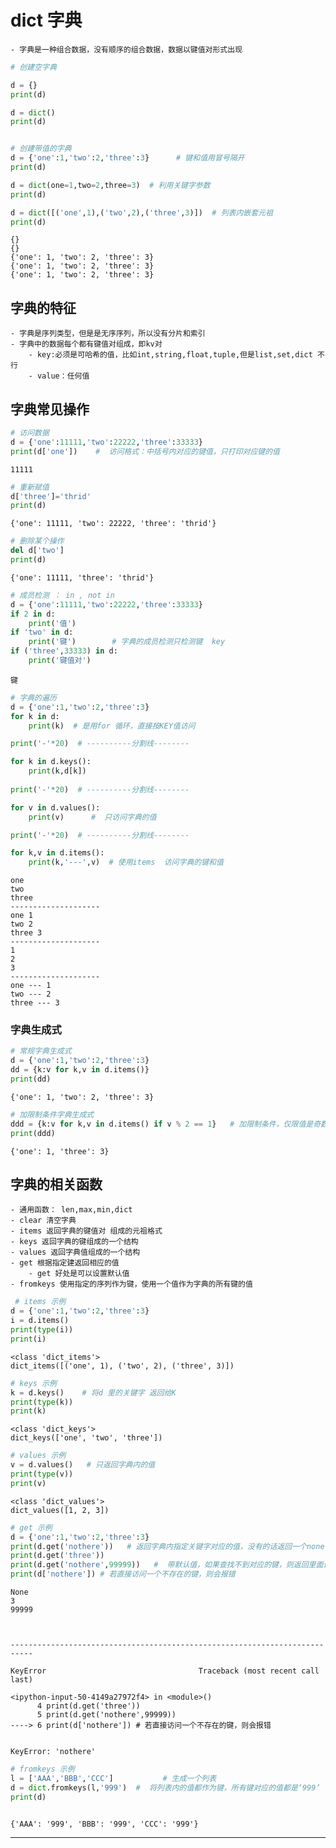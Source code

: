 
# dict  字典
    - 字典是一种组合数据，没有顺序的组合数据，数据以键值对形式出现


```python
# 创建空字典

d = {}
print(d)

d = dict()
print(d)


# 创建带值的字典
d = {'one':1,'two':2,'three':3}      # 键和值用冒号隔开
print(d)

d = dict(one=1,two=2,three=3)  # 利用关键字参数
print(d)

d = dict([('one',1),('two',2),('three',3)])  # 列表内嵌套元祖
print(d)
```

    {}
    {}
    {'one': 1, 'two': 2, 'three': 3}
    {'one': 1, 'two': 2, 'three': 3}
    {'one': 1, 'two': 2, 'three': 3}
    

## 字典的特征
    - 字典是序列类型，但是是无序序列，所以没有分片和索引
    - 字典中的数据每个都有键值对组成，即kv对
        - key:必须是可哈希的值，比如int,string,float,tuple,但是list,set,dict 不行
        - value：任何值 
        
        

## 字典常见操作






```python
# 访问数据
d = {'one':11111,'two':22222,'three':33333}  
print(d['one'])    #  访问格式：中括号内对应的键值，只打印对应键的值 
```

    11111
    


```python
# 重新赋值
d['three']='thrid' 
print(d)
```

    {'one': 11111, 'two': 22222, 'three': 'thrid'}
    


```python
# 删除某个操作
del d['two']
print(d)
```

    {'one': 11111, 'three': 'thrid'}
    


```python
# 成员检测 ： in , not in 
d = {'one':11111,'two':22222,'three':33333}  
if 2 in d:
    print('值')
if 'two' in d:
    print('键')        # 字典的成员检测只检测键  key   
if ('three',33333) in d:
    print('键值对')
```

    键
    


```python
# 字典的遍历
d = {'one':1,'two':2,'three':3}  
for k in d:
    print(k)  # 是用for 循环，直接按KEY值访问

print('-'*20)  # ----------分割线--------

for k in d.keys():
    print(k,d[k])   
    
print('-'*20)  # ----------分割线--------

for v in d.values():
    print(v)      #  只访问字典的值

print('-'*20)  # ----------分割线--------

for k,v in d.items():
    print(k,'---',v)  # 使用items  访问字典的键和值
```

    one
    two
    three
    --------------------
    one 1
    two 2
    three 3
    --------------------
    1
    2
    3
    --------------------
    one --- 1
    two --- 2
    three --- 3
    

### 字典生成式



```python
# 常规字典生成式
d = {'one':1,'two':2,'three':3}  
dd = {k:v for k,v in d.items()}
print(dd)
```

    {'one': 1, 'two': 2, 'three': 3}
    


```python
# 加限制条件字典生成式
ddd = {k:v for k,v in d.items() if v % 2 == 1}   # 加限制条件，仅限值是奇数的字典赋值给ddd 
print(ddd)
```

    {'one': 1, 'three': 3}
    

## 字典的相关函数
    - 通用函数： len,max,min,dict
    - clear 清空字典
    - items 返回字典的键值对 组成的元祖格式
    - keys 返回字典的键组成的一个结构
    - values 返回字典值组成的一个结构
    - get 根据指定建返回相应的值
        - get 好处是可以设置默认值
    - fromkeys 使用指定的序列作为键，使用一个值作为字典的所有键的值
    


```python
 # items 示例 
d = {'one':1,'two':2,'three':3}  
i = d.items()
print(type(i))
print(i)
```

    <class 'dict_items'>
    dict_items([('one', 1), ('two', 2), ('three', 3)])
    


```python
# keys 示例
k = d.keys()    # 将d 里的关键字 返回给K 
print(type(k))
print(k)
```

    <class 'dict_keys'>
    dict_keys(['one', 'two', 'three'])
    


```python
# values 示例
v = d.values()   # 只返回字典内的值
print(type(v))
print(v)
```

    <class 'dict_values'>
    dict_values([1, 2, 3])
    


```python
# get 示例 
d = {'one':1,'two':2,'three':3} 
print(d.get('nothere'))   # 返回字典内指定关键字对应的值，没有的话返回一个none 
print(d.get('three'))
print(d.get('nothere',99999))   #  带默认值，如果查找不到对应的键，则返回里面设置的值
print(d['nothere']) # 若直接访问一个不存在的键，则会报错
```

    None
    3
    99999
    


    ---------------------------------------------------------------------------

    KeyError                                  Traceback (most recent call last)

    <ipython-input-50-4149a27972f4> in <module>()
          4 print(d.get('three'))
          5 print(d.get('nothere',99999))
    ----> 6 print(d['nothere']) # 若直接访问一个不存在的键，则会报错
    

    KeyError: 'nothere'



```python
# fromkeys 示例
l = ['AAA','BBB','CCC']           # 生成一个列表
d = dict.fromkeys(l,'999')  #  将列表内的值都作为键，所有键对应的值都是‘999’
print(d)



```

    {'AAA': '999', 'BBB': '999', 'CCC': '999'}
    




--------------------